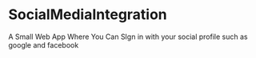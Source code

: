 # SocialMediaIntegration
A Small Web App Where You Can SIgn in with your social profile such as google and facebook 
